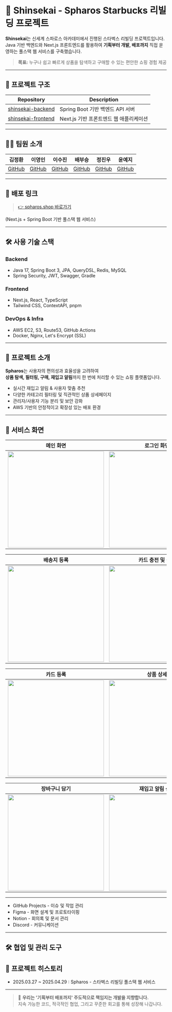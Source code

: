 # 🌊 Shinsekai - Spharos Starbucks 리빌딩 프로젝트

**Shinsekai**는 신세계 스파로스 아카데미에서 진행된 스타벅스 리빌딩 프로젝트입니다.  
Java 기반 백엔드와 Next.js 프론트엔드를 활용하여 **기획부터 개발, 배포까지** 직접 운영하는 풀스택 웹 서비스를 구축했습니다.

> **목표:** 누구나 쉽고 빠르게 상품을 탐색하고 구매할 수 있는 편안한 쇼핑 경험 제공

---

## 📁 프로젝트 구조

| Repository | Description |
|------------|-------------|
| [shinsekai-backend](https://github.com/5-shinsekai/shinsekai-BE) | Spring Boot 기반 백엔드 API 서버 |
| [shinsekai-frontend](https://github.com/5-shinsekai/shinsekai-FE) | Next.js 기반 프론트엔드 웹 애플리케이션 |

---

## 🧑‍💻 팀원 소개

| 김정환 | 이영인 | 이수진 | 배부승 | 정진우 | 윤예지 |
|:---:|:---:|:---:|:---:|:---:|:---:|
| [GitHub](https://github.com/rlawjdghksdlqslek) | [GitHub](https://github.com/LeeYeongin) | [GitHub](https://github.com/Sujin31) | [GitHub](https://github.com/bugling) | [GitHub](https://github.com/corosica) | [GitHub](https://github.com/yejiis) |

---

## 🚀 배포 링크

> [👉 spharos.shop 바로가기](https://spharos.shop)

(Next.js + Spring Boot 기반 풀스택 웹 서비스)

---

## 🛠️ 사용 기술 스택

### Backend
- Java 17, Spring Boot 3, JPA, QueryDSL, Redis, MySQL
- Spring Security, JWT, Swagger, Gradle

### Frontend
- Next.js, React, TypeScript
- Tailwind CSS, ContextAPI, pnpm

### DevOps & Infra
- AWS EC2, S3, Route53, GitHub Actions
- Docker, Nginx, Let's Encrypt (SSL)

---

## 🌟 프로젝트 소개

**Spharos**는 사용자의 편의성과 효율성을 고려하여  
**상품 탐색, 필터링, 구매, 재입고 알림**까지 한 번에 처리할 수 있는 쇼핑 플랫폼입니다.

- 실시간 재입고 알림 & 사용자 맞춤 추천
- 다양한 카테고리 필터링 및 직관적인 상품 상세페이지
- 관리자/사용자 기능 분리 및 보안 강화
- AWS 기반의 안정적이고 확장성 있는 배포 환경

---

## 🎥 서비스 화면

<div align="center">

| 메인 화면 | 로그인 화면 |
|:---:|:---:|
| <img src="https://github.com/user-attachments/assets/00384d71-4c4a-4467-bbca-629e7036bd6c" width="300" /> | <img src="https://github.com/user-attachments/assets/a6a5a85c-b7d8-4178-9a24-0311755205a3" width="300" /> |

| 배송지 등록 | 카드 충전 및 결제 |
|:---:|:---:|
| <img src="https://github.com/user-attachments/assets/771d7260-9227-4f93-b160-0914f62ddbbf" width="300" /> | <img src="https://github.com/user-attachments/assets/9c508598-cfa3-4724-bdcb-d8f17d8354d5" width="300" /> |

| 카드 등록 | 상품 상세 |
|:---:|:---:|
| <img src="https://github.com/user-attachments/assets/ff88dd20-6383-42c3-aa25-f33489819014" width="300" /> | <img src="https://github.com/user-attachments/assets/af6d8984-d808-4feb-8b3e-623321092c80" width="300" /> |

| 장바구니 담기 | 재입고 알림 신청 |
|:---:|:---:|
| <img src="https://github.com/user-attachments/assets/58648962-284e-4505-8ce2-a1278285b693" width="300" /> | <img src="https://github.com/user-attachments/assets/ada3ac4c-87ce-4141-8320-81536ed7ea07" width="300" /> |

</div>

---

- GitHub Projects - 이슈 및 작업 관리
- Figma - 화면 설계 및 프로토타이핑
- Notion - 회의록 및 문서 관리
- Discord - 커뮤니케이션

---

## 🛠️ 협업 및 관리 도구

## 📅 프로젝트 히스토리

- 2025.03.27 ~ 2025.04.29 : Spharos - 스타벅스 리빌딩 풀스택 웹 서비스

---

> 🎯 **우리는 '기획부터 배포까지' 주도적으로 책임지는 개발을 지향합니다.**  
> 지속 가능한 코드, 적극적인 협업, 그리고 꾸준한 회고를 통해 성장해 나갑니다.

